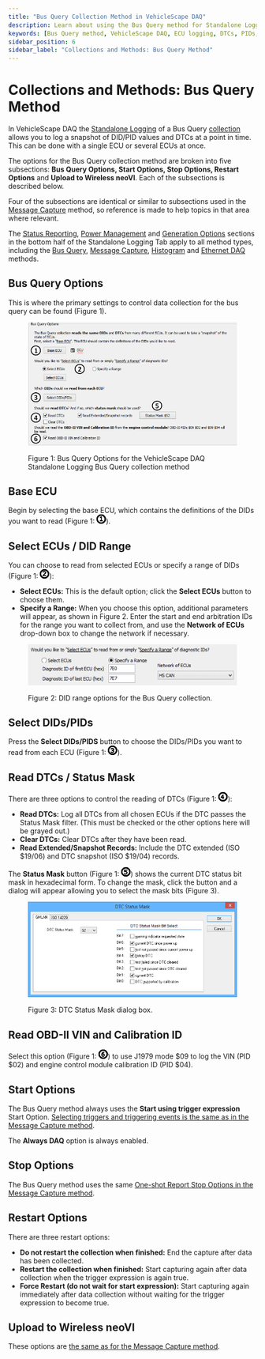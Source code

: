 ```yaml
---
title: "Bus Query Collection Method in VehicleScape DAQ"
description: Learn about using the Bus Query method for Standalone Logging in VehicleScape DAQ. Capture DID/PID values, log DTCs, and manage ECUs in a snapshot format. Explore configuration options for trigger events, restart options, and wireless uploads.
keywords: [Bus Query method, VehicleScape DAQ, ECU logging, DTCs, PIDs, DIDs, Standalone Logging, Wireless neoVI, ICS, neoVI PLASMA, diagnostic data, status mask]
sidebar_position: 6
sidebar_label: "Collections and Methods: Bus Query Method"
---
```


# Collections and Methods: Bus Query Method

In VehicleScape DAQ the [Standalone Logging](./../../../vehiclescape-daq-standalone-logging-tab/) of a Bus Query [collection](./../../standalone-logging-collections-and-methods/) allows you to log a snapshot of DID/PID values and DTCs at a point in time. This can be done with a single ECU or several ECUs at once.

The options for the Bus Query collection method are broken into five subsections: **Bus Query Options, Start Options, Stop Options, Restart Options** and **Upload to Wireless neoVI**. Each of the subsections is described below.

Four of the subsections are identical or similar to subsections used in the [Message Capture](./../collections-and-methods-message-capture-method/) method, so reference is made to help topics in that area where relevant.

The [Status Reporting](./../../standalone-logging-status-reporting/), [Power Management](./../../standalone-logging-power-management/) and [Generation Options](./../../standalone-logging-generation-options/) sections in the bottom half of the Standalone Logging Tab apply to all method types, including the [Bus Query](./../collections-and-methods-bus-query-method/), [Message Capture](./../collections-and-methods-message-capture-method/), [Histogram](./../collections-and-methods-histogram-method/) and [Ethernet DAQ](./../collections-and-methods-ethernet-daq-method) methods.

## Bus Query Options

This is where the primary settings to control data collection for the bus query can be found (Figure 1).

<div class="text--center">

<figure>

![bus-query-options](../../../assets/bus-query-options.png "bus-query-options")
<figcaption>Figure 1: Bus Query Options for the VehicleScape DAQ Standalone Logging Bus Query collection method</figcaption>
</figure>
</div>

## Base ECU

Begin by selecting the base ECU, which contains the definitions of the DIDs you want to read (Figure 1: <img src="../../../../assets/images/one-digit.jpg" alt="one-digit" class="inline-image" />).

## Select ECUs / DID Range

You can choose to read from selected ECUs or specify a range of DIDs (Figure 1: <img src="../../../../assets/images/two-digit.jpg" alt="two-digit" class="inline-image" />):

* **Select ECUs:** This is the default option; click the **Select ECUs** button to choose them.
* **Specify a Range:** When you choose this option, additional parameters will appear, as shown in Figure 2. Enter the start and end arbitration IDs for the range you want to collect from, and use the **Network of ECUs** drop-down box to change the network if necessary.

<div class="text--center">

<figure>

![DID-range](../../../assets/DID-range.png "DID-range")
<figcaption>Figure 2: DID range options for the Bus Query collection.</figcaption>
</figure>
</div>

## Select DIDs/PIDs

Press the **Select DIDs/PIDS** button to choose the DIDs/PIDs you want to read from each ECU (Figure 1: <img src="../../../../assets/images/three-digit.jpg" alt="three-digit" class="inline-image" />).

## Read DTCs / Status Mask

There are three options to control the reading of DTCs (Figure 1: <img src="../../../../assets/images/four-digit.jpg" alt="four-digit" class="inline-image" />):

* **Read DTCs:** Log all DTCs from all chosen ECUs if the DTC passes the Status Mask filter. (This must be checked or the other options here will be grayed out.)
* **Clear DTCs:** Clear DTCs after they have been read.
* **Read Extended/Snapshot Records:** Include the DTC extended (ISO $19/06) and DTC snapshot (ISO $19/04) records.

The **Status Mask** button (Figure 1: <img src="../../../../assets/images/five-digit.jpg" alt="five-digit" class="inline-image" />) shows the current DTC status bit mask in hexadecimal form. To change the mask, click the button and a dialog will appear allowing you to select the mask bits (Figure 3).

<div class="text--center">

<figure>

![status-mask](../../../assets/DID-status.png "status-mask")
<figcaption>Figure 3: DTC Status Mask dialog box.</figcaption>
</figure>
</div>

## Read OBD-II VIN and Calibration ID

Select this option (Figure 1: <img src="../../../../assets/images/six-digit.jpg" alt="six-digit" class="inline-image" />) to use J1979 mode $09 to log the VIN (PID $02) and engine control module calibration ID (PID $04).

## Start Options

The Bus Query method always uses the **Start using trigger expression** Start Option. [Selecting triggers and triggering events is the same as in the Message Capture method](../collections-and-methods-message-capture-method/message-capture-method-start-options).

The **Always DAQ** option is always enabled.

## Stop Options

The Bus Query method uses the same [One-shot Report Stop Options in the Message Capture method](./../message-capture-method-stop-options/message-capture-method-stop-options-one-shot-report/).

## Restart Options

There are three restart options:

* **Do not restart the collection when finished:** End the capture after data has been collected.
* **Restart the collection when finished:** Start capturing again after data collection when the trigger expression is again true.
* **Force Restart (do not wait for start expression):** Start capturing again immediately after data collection without waiting for the trigger expression to become true.

## Upload to Wireless neoVI

These options are [the same as for the Message Capture method](../message-capture-method-upload-to-wireless-neovi/).